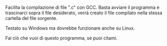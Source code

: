 Facilita la compilazione di file ".c" con GCC. Basta avviare il programma e trascinarci sopra il file desiderato, verrà creato il file compilato nella stessa cartella del file sorgente. 

Testato su Windows ma dovrebbe funzionare anche su Linux.

Fai ciò che vuoi di questo programma, se puoi citami.
  